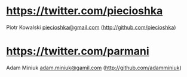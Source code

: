 # https://twitter.com/piecioshka
Piotr Kowalski <piecioshka@gmail.com> (http://github.com/piecioshka)

# https://twitter.com/parmani
Adam Miniuk <adam.miniuk@gamil.com> (http://github.com/adamminiuk)
